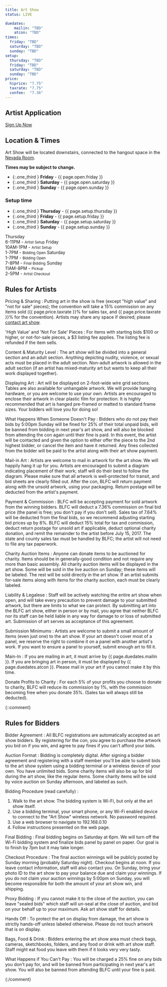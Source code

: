 ```yaml
---
title: Art Show
status: LIVE

duedates:
	mailin: "TBD"
	atcon: "TBD"
times: 
  friday: "TBD"
  saturday: "TBD"
  sunday: "TBD"
setup:
  thursday: "TBD"
  friday: "TBD"
  saturday: "TBD"
  sunday: "TBD"
price:
  hiprice: "7.75"
  taxrate: "7.75"
  confee:  "7.36"
---
```


<div class="one-full bg-one textcenter">
<div class="page-wrapper">

## Artist Application

<a class="button" href="https://docs.google.com/forms/d/e/1FAIpQLSfvrXIbEIklK24eTtylEfjmZa5Oq1ZXM--fWTwRcR9Vf_4yGg/viewform?usp=sf_link" target="_blank" >Sign Up Now</a>

</div>
</div>




<div class="one-full bg-two">
<div class="page-wrapper">

## Location &amp; Times

Art Show will be located downstairs, connected to the hangout space in the <a href="/events/map/">Nevada Room</a>.

**Times may be subject to change.**

- {:.one_third } **Friday** - {{ page.open.friday }}
- {:.one_third } **Saturday** - {{ page.open.saturday }}
- {:.one_third } **Sunday** - {{ page.open.sunday }}


### Setup time

- {:.one_third } **Thursday** - {{ page.setup.thursday }}
- {:.one_third } **Friday** - {{ page.setup.friday }}
- {:.one_third } **Saturday** - {{ page.setup.saturday }}
- {:.one_third } **Sunday** - {{ page.setup.sunday }}

<span>Thursday <br> 6-11PM - <small>Artist Setup</small>
<span>Friday <br> 10AM-1PM - <small>Artist Setup</small> <br> 1-7PM - <small>Bidding Open</small>
<span>Saturday <br> 1-7PM - <small>Bidding Open</small> <br> 7-8PM - <small>Final Bidding</small>
<span>Sunday <br> 11AM-8PM - <small>Pickup</small> <br> 2-5PM - <small>Artist Checkout</small>

</div>
</div>





<div class="one-full bg-three">
<div class="page-wrapper">

## Rules for Artists

<div class="accordion-list">

Pricing & Sharing
: Putting art in the show is free (except "high value" and "not for sale" pieces); the convention will take a 15% commission on any items sold ({{ page.price.taxrate }}% for sales tax, and {{ page.price.taxrate }}% for the convention). Artists may share any space if desired; please <a href="/contact/">contact art show</a>.

'High Value' and 'Not For Sale' Pieces
: For items with starting bids $100 or higher, or not-for-sale pieces, a $3 listing fee applies. The listing fee is refunded if the item sells.

Content & Maturity Level
: The art show will be divided into a general section and an adult section. Anything depicting nudity, violence, or sexual acts must be placed in the adult section. Non-adult artwork is allowed in the adult section (if an artist has mixed-maturity art but wants to keep all their work displayed together).

Displaying Art
: Art will be displayed on 2-foot-wide wire grid sections. Tables are also available for unhangable artwork. We will provide hanging hardware, or you are welcome to use your own. Artists are encouraged to enclose their artwork in clear plastic film for protection. It is highly recommended that art is hanged pre-framed or matted to standard frame sizes. Your bidders will love you for doing so!

What Happens When Someone Doesn't Pay
: Bidders who do not pay their bids by 5:00pm Sunday will be fined for 25% of their total unpaid bids, will be banned from bidding in next year's art show, and will also be blocked from attending the con again until their fine is paid. In this event, the artist will be contacted and given the option to either offer the piece to the 2nd highest bidder, or cancel the item and have it returned. Any fines collected from the bidder will be paid to the artist along with their art show payment.

Mail-in Art
: Artists are welcome to mail in artwork for the art show. We will happily hang it up for you. Artists are encouraged to submit a diagram indicating placement of their work; staff will do their best to follow the diagram. Please make sure that all artwork is well-protected for transit, and bid sheets are clearly filled out. After the con, BLFC will return payment along with the unsold artwork, using your packaging. Return postage will be deducted from the artist's payment.

Payment & Commission
: BLFC will be accepting payment for sold artwork from the winning bidders. BLFC will deduct a 7.36% commission on final bid price (the panel is free; you don't pay if you don't sell). Sales tax of 7.64% will be deducted from the final bids, so we recommend adjusting starting bid prices up by 8%. BLFC will deduct 15% total for tax and commission, deduct return postage for unsold art if applicable, deduct optional charity donation, and remit the remainder to the artist before July 15, 2017. The state and county sales tax must be handled by BLFC; the artist will not need to file any tax paperwork.

Charity Auction Items
: Anyone can donate items to be auctioned for charity. Items should be in generally-good condition and not require any more than basic assembly. All charity auction items will be displayed in the art show. Some will be sold in the live auction on Sunday; these items will be labeled. The rest will be sold directly in the art show. If an artist submits for-sale items along with items for the charity auction, each must be clearly labeled.

Liability & Legalese
: Staff will be actively watching the entire art show when open, and will take every precaution to prevent damage to your submitted artwork, but there are limits to what we can protect. By submitting art into the BLFC art show, either in person or by mail, you agree that neither BLFC nor its staff can be held liable in any way for damage to or loss of submitted art. Submission of art serves as acceptance of this agreement.

Submission Minimums
: Artists are welcome to submit a small amount of items (even just one) to the art show. If your art doesn't cover most of a panel, we reserve the right to combine it on a panel with another artist's work. If you want to ensure a panel to yourself, submit enough art to fill it.

Main-In
: If you are mailing in art, it must arrive by {{ page.duedates.mailin }}. If you are bringing art in person, it must be displayed by {{ page.duedates.atcon }}. Please mail in your art if you cannot make it by this time.

Donate Profits to Charity
: For each 5% of your profits you choose to donate to charity, BLFC will reduce its commission by 1%, with the commission becoming free when you donate 35%. (Sales tax will always still be deducted).

</div>


</div>
</div>



{::comment}






<div class="one-full bg-three">
<div class="page-wrapper">



## Rules for Bidders

<div class="accordion-list">

Bidder Agreement
: All BLFC registrations are automatically accepted as art show bidders. By registering for the con, you agree to purchase the artwork you bid on if you win, and agree to pay fines if you can't afford your bids.

Auction Format
: Bidding is completely digital. After signing a bidder agreement and registering with a staff member you'll be able to submit bids to the art show system using a bidding terminal or a wireless device of your own. You have unlimited bids. Some charity items will also be up for bid during the art show, like the regular items. Some charity items will be sold by voice auction on Sunday afternoon, and labeled as such.

Bidding Procedure (read carefully)
:  
1. Walk to the art show. The bidding system is Wi-Fi, but only at the art show itself.
2. Use a bidding terminal, your smart phone, or any Wi-Fi enabled device to connect to the "Art Show" wireless network. No password required.
3. Use a web browser to navigate to 192.168.0.10
4. Follow instructions presented on the web page.

Final Bidding
:  Final bidding begins on Saturday at 6pm. We will turn off the Wi-Fi bidding system and finalize bids panel by panel on paper. Our goal is to finish by 7pm but it may take longer.

Checkout Procedure
:  The final auction winnings will be publicly posted by Sunday morning (probably Saturday night). Checkout begins at noon. If you leave contact information, staff will also contact you. On Sunday, bring your photo ID to the art show to pay your balance due and claim your winnings. If you do not claim your auction winnings by 5:00pm on Sunday, you will become responsible for both the amount of your art show win, and shipping.

Proxy Bidding
:  If you cannot make it to the close of the auction, you can leave "sealed bids" which staff will un-seal at the close of auction, and bid on your behalf up to your maximum. Ask art show staff for details.

Hands Off
:  To protect the art on display from damage, the art show is strictly hands-off unless labeled otherwise. Please do not touch artwork that is on display.

Bags, Food & Drink
:  Bidders entering the art show area must check bags, cameras, sketchbooks, folders, and any food or drink with art show staff. Staff might eat food you leave with them if it looks very very tasty.

What Happens if You Can't Pay
:  You will be charged a 25% fine on any bids you don't pay for, and will be banned from participating in next year's art show. You will also be banned from attending BLFC until your fine is paid.

</div>


</div>
</div>


{:/comment}